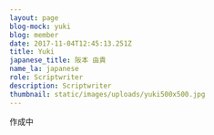 ```yaml
---
layout: page
blog-mock: yuki
blog: member
date: 2017-11-04T12:45:13.251Z
title: Yuki
japanese_title: 阪本 由貴
name_la: japanese
role: Scriptwriter
description: Scriptwriter
thumbnail: static/images/uploads/yuki500x500.jpg
---
```

作成中
